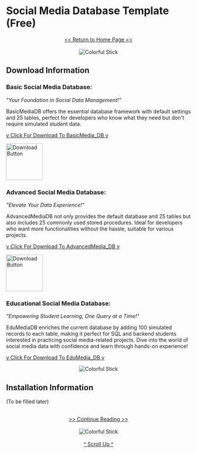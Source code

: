 # Social Media Database Template (Free)

<div style="text-align: center;">
  <a href="https://github.com/beydah/Social-Media-Database-Template">
    << Return to Home Page <<
  </a>
</div>

</br>

<div style="text-align:center;">
    <img src="https://i.imgur.com/waxVImv.png" alt="Colorful Stick">
</div>

## Download Information

### Basic Social Media Database:

_"Your Foundation in Social Data Management!"_

BasicMediaDB offers the essential database framework with default settings and 25 tables, perfect for developers who know what they need but don't require simulated student data.

[v Click For Download To BasicMedia_DB v](https://github.com/beydah/Social-Media-Database-Template/raw/main/DATABASES/BasicMedia_DB.bak)

<div>
    <a href="https://github.com/beydah/Social-Media-Database-Template/raw/main/DATABASES/BasicMedia_DB.bak">
        <img src="https://raw.githubusercontent.com/beydah/Assets-Repository/6124749180f95990813b306a33f9cd5fa8a32397/images/downloadButton.svg" alt="Download Button" height="100">
    </a>
</div>

### Advanced Social Media Database:

_"Elevate Your Data Experience!"_

AdvancedMediaDB not only provides the default database and 25 tables but also includes 25 commonly used stored procedures. Ideal for developers who want more functionalities without the hassle, suitable for various projects.

[v Click For Download To AdvancedMedia_DB v](https://github.com/beydah/Social-Media-Database-Template/raw/main/DATABASES/AdvancedMedia_DB.bak)

<div>
    <a href="https://github.com/beydah/Social-Media-Database-Template/raw/main/DATABASES/AdvancedMedia_DB.bak">
        <img src="https://raw.githubusercontent.com/beydah/Assets-Repository/6124749180f95990813b306a33f9cd5fa8a32397/images/downloadButton.svg" alt="Download Button" height="100">
    </a>
</div>

### Educational Social Media Database:

_"Empowering Student Learning, One Query at a Time!"_

EduMediaDB enriches the current database by adding 100 simulated records to each table, making it perfect for SQL and backend students interested in practicing social media-related projects. Dive into the world of social media data with confidence and learn through hands-on experience!

[v Click For Download To EduMedia_DB v]()

<div style="text-align:center;">
    <img src="https://i.imgur.com/waxVImv.png" alt="Colorful Stick">
</div>

## Installation Information

(To be filled later)

</br>

<div style="text-align: center;">
  <a href="https://github.com/beydah/Social-Media-Database-Template/blob/main/LICENSE">
    >> Continue Reading >>
  </a>
</div>

</br>

<div style="text-align:center;">
    <img src="https://i.imgur.com/waxVImv.png" alt="Colorful Stick">
</div>

</br>

<div style="text-align: center;">
  <a href="#social-media-database-template-free">
    ^ Scroll Up ^
  </a>
</div>
